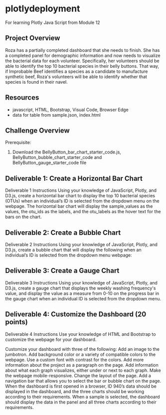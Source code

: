 # plotlydeployment
For learning Plotly Java Script from Module 12

## Project Overview
Roza has a partially completed dashboard that she needs to finish. She has a completed panel for demographic information and now needs to visualize the bacterial data for each volunteer. Specifically, her volunteers should be able to identify the top 10 bacterial species in their belly buttons. That way, if Improbable Beef identifies a species as a candidate to manufacture synthetic beef, Roza's volunteers will be able to identify whether that species is found in their navel.

## Resources
- javascript, HTML, Bootstrap, Visual Code, Browser Edge
- data for table from sample.json, index.html

## Challenge Overview
Prerequisite:
1.  Download the BellyButton_bar_chart_starter_code.js, BellyButton_bubble_chart_starter_code and BellyButton_gauge_starter_code file 


## Deliverable 1:  Create a Horizontal Bar Chart

Deliverable 1 Instructions
Using your knowledge of JavaScript, Plotly, and D3.js, create a horizontal bar chart to display the top 10 bacterial species (OTUs) when an individual’s ID is selected from the dropdown menu on the webpage. The horizontal bar chart will display the sample_values as the values, the otu_ids as the labels, and the otu_labels as the hover text for the bars on the chart.

## Deliverable 2:  Create a Bubble Chart

Deliverable 2 Instructions
Using your knowledge of JavaScript, Plotly, and D3.js, create a bubble chart that will display the following when an individual’s ID is selected from the dropdown menu webpage:

## Deliverable 3: Create a Gauge Chart

Deliverable 3 Instructions
Using your knowledge of JavaScript, Plotly, and D3.js, create a gauge chart that displays the weekly washing frequency's value, and display the value as a measure from 0-10 on the progress bar in the gauge chart when an individual ID is selected from the dropdown menu.


## Deliverable 4: Customize the Dashboard (20 points)

Deliverable 4 Instructions
Use your knowledge of HTML and Bootstrap to customize the webpage for your dashboard.

Customize your dashboard with three of the following:
Add an image to the jumbotron.
Add background color or a variety of compatible colors to the webpage.
Use a custom font with contrast for the colors.
Add more information about the project as a paragraph on the page.
Add information about what each graph visualizes, either under or next to each graph.
Make the webpage mobile-responsive.
Change the layout of the page.
Add a navigation bar that allows you to select the bar or bubble chart on the page.
When the dashboard is first opened in a browser, ID 940’s data should be displayed in the dashboard, and the three charts should be working according to their requirements.
When a sample is selected, the dashboard should display the data in the panel and all three charts according to their requirements.
